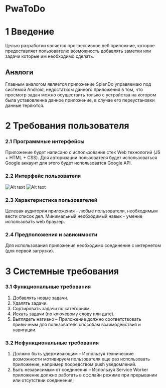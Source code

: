 # PwaToDo
# 1 Введение

Целью разработки является прогрессивное веб приложние, которое предоставляет пользователю возможность добавлять заметки или задачи которые им необходимо сделать.

## Аналоги

Главным аналогом является приложение SplenDo управяемаю под системой Android, недостатком данного приложения в том, что просмотр задач можно осуществить только с устройства на котором была уставовленна данное приложение, в случае его переустановки данные теряются.

# 2 Требования пользователя
### 2.1 Программные интерфейсы

Приложение будет написано с использование стек Web технологий (JS + HTML + CSS). Для авторизации пользователя будет использоваться Google аккаунт для этого будет использоватся Google API.

### 2.2 Интерфейс пользователя

![Alt text](https://pp.userapi.com/c840720/v840720084/189d2/bcDhrxWNo1M.jpg "Главный экран")
![Alt text](https://pp.userapi.com/c840720/v840720084/189da/bawrk2nAAoE.jpg "Добавление новой задачи")

### 2.3 Характеристика пользователей

Целевая аудитория приложения - любые пользователи, необходимым вести список дел.
Минимальный необходимый навык - умение использовать web браузер.

### 2.4 Предположения и зависимости

Для использования приложения необходимо соединение с интернетом (для первой загрузки).

# 3 Системные требования
### 3.1 Функциональные требования

1) Добавлять новые задачи.
2) Удалять задачи.
3) Сортировать задачи по категориям.
4) Искать задачи (по ключевому слову или дате).
5) Выглядеть нативно – Приложение должно соответствовать привычным для пользователя способам взаимодействия и навигации.

### 3.2 Нефункциональные требования

1) Должно быть удерживающим – Используя технические возможности мотивируем пользователя еще раз использовать приложение, например посредством push уведомлений.
2) Быть независимым от соединения – Используя Service Worker приложение должно работать в оффлайн режиме при прерывании или отсутствии соединения;
